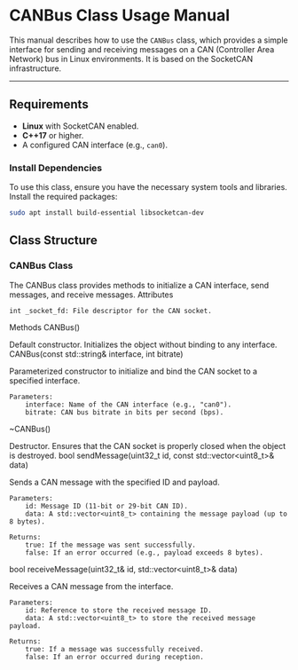 # CANBus Class Usage Manual

This manual describes how to use the `CANBus` class, which provides a simple interface for sending and receiving messages on a CAN (Controller Area Network) bus in Linux environments. It is based on the SocketCAN infrastructure.

---

## Requirements

- **Linux** with SocketCAN enabled.
- **C++17** or higher.
- A configured CAN interface (e.g., `can0`).

### Install Dependencies

To use this class, ensure you have the necessary system tools and libraries. Install the required packages:

```bash
sudo apt install build-essential libsocketcan-dev
```

## Class Structure
### CANBus Class

The CANBus class provides methods to initialize a CAN interface, send messages, and receive messages.
Attributes

    int _socket_fd: File descriptor for the CAN socket.

Methods
CANBus()

Default constructor. Initializes the object without binding to any interface.
CANBus(const std::string& interface, int bitrate)

Parameterized constructor to initialize and bind the CAN socket to a specified interface.

    Parameters:
        interface: Name of the CAN interface (e.g., "can0").
        bitrate: CAN bus bitrate in bits per second (bps).

~CANBus()

Destructor. Ensures that the CAN socket is properly closed when the object is destroyed.
bool sendMessage(uint32_t id, const std::vector<uint8_t>& data)

Sends a CAN message with the specified ID and payload.

    Parameters:
        id: Message ID (11-bit or 29-bit CAN ID).
        data: A std::vector<uint8_t> containing the message payload (up to 8 bytes).

    Returns:
        true: If the message was sent successfully.
        false: If an error occurred (e.g., payload exceeds 8 bytes).

bool receiveMessage(uint32_t& id, std::vector<uint8_t>& data)

Receives a CAN message from the interface.

    Parameters:
        id: Reference to store the received message ID.
        data: A std::vector<uint8_t> to store the received message payload.

    Returns:
        true: If a message was successfully received.
        false: If an error occurred during reception.